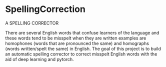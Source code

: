 # SpellingCorrection
A SPELLING CORRECTOR

There are several English words that confuse learners of the language and these words tend to be misspelt when they are written examples are homophones (words that are pronounced the same) and homographs (words written/spelt the same) in English. The goal of this project is to build an automatic spelling corrector to correct misspelt English words with the aid of deep learning and pytorch.
